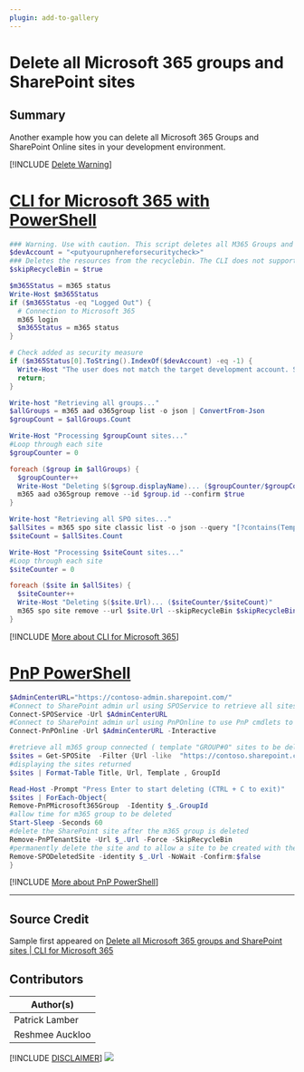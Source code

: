 ```yaml
---
plugin: add-to-gallery
---
```


# Delete all Microsoft 365 groups and SharePoint sites

## Summary

Another example how you can delete all Microsoft 365 Groups and SharePoint Online sites in your development environment.
 
[!INCLUDE [Delete Warning](../../docfx/includes/DELETE-WARN.md)]

# [CLI for Microsoft 365 with PowerShell](#tab/cli-m365-ps)
```powershell
### Warning. Use with caution. This script deletes all M365 Groups and SPO Sites in your tenant
$devAccount = "<putyourupnhereforsecuritycheck>"
### Deletes the resources from the recyclebin. The CLI does not support this feature yet
$skipRecycleBin = $true

$m365Status = m365 status
Write-Host $m365Status
if ($m365Status -eq "Logged Out") {
  # Connection to Microsoft 365
  m365 login
  $m365Status = m365 status
}

# Check added as security measure
if ($m365Status[0].ToString().IndexOf($devAccount) -eq -1) {
  Write-Host "The user does not match the target development account. Stopping..." -ForegroundColor Red
  return;
}

Write-host "Retrieving all groups..."
$allGroups = m365 aad o365group list -o json | ConvertFrom-Json
$groupCount = $allGroups.Count

Write-Host "Processing $groupCount sites..."
#Loop through each site
$groupCounter = 0

foreach ($group in $allGroups) {
  $groupCounter++
  Write-Host "Deleting $($group.displayName)... ($groupCounter/$groupCount)"
  m365 aad o365group remove --id $group.id --confirm $true
}

Write-host "Retrieving all SPO sites..."
$allSites = m365 spo site classic list -o json --query "[?contains(Template,'SITEPAGEPUBLISHING') || contains(Template,'STS')]" | ConvertFrom-Json
$siteCount = $allSites.Count

Write-Host "Processing $siteCount sites..."
#Loop through each site
$siteCounter = 0

foreach ($site in $allSites) {
  $siteCounter++
  Write-Host "Deleting $($site.Url)... ($siteCounter/$siteCount)"
  m365 spo site remove --url $site.Url --skipRecycleBin $skipRecycleBin --confirm $true
}
```
[!INCLUDE [More about CLI for Microsoft 365](../../docfx/includes/MORE-CLIM365.md)]

# [PnP PowerShell](#tab/pnpps)
```powershell
$AdminCenterURL="https://contoso-admin.sharepoint.com/"
#Connect to SharePoint admin url using SPOService to retrieve all sites to be deleted
Connect-SPOService -Url $AdminCenterURL
#Connect to SharePoint admin url using PnPOnline to use PnP cmdlets to delete m365 groups and SharePoint sites
Connect-PnPOnline -Url $AdminCenterURL -Interactive

#retrieve all m365 group connected ( template "GROUP#0" sites to be deleted) sites beginning with https://contoso.sharepoint.com/sites/D-Test
$sites = Get-SPOSite  -Filter {Url -like  "https://contoso.sharepoint.com/sites/D-Test" -and Template -eq "GROUP#0" }
#displaying the sites returned 
$sites | Format-Table Title, Url, Template , GroupId

Read-Host -Prompt "Press Enter to start deleting (CTRL + C to exit)"
$sites | ForEach-Object{
Remove-PnPMicrosoft365Group  -Identity $_.GroupId
#allow time for m365 group to be deleted
Start-Sleep -Seconds 60
#delete the SharePoint site after the m365 group is deleted
Remove-PnPTenantSite -Url $_.Url -Force -SkipRecycleBin
#permanently delete the site and to allow a site to be created with the url of the site just deleted , i.e. to avoid message "This site address is available with modification"
Remove-SPODeletedSite -identity $_.Url -NoWait -Confirm:$false 
}
```
[!INCLUDE [More about PnP PowerShell](../../docfx/includes/MORE-PNPPS.md)]
***
## Source Credit

Sample first appeared on [Delete all Microsoft 365 groups and SharePoint sites | CLI for Microsoft 365](https://pnp.github.io/cli-microsoft365/sample-scripts/aad/delete-m365-groups-and-sharepoint-sites/)

## Contributors

| Author(s) |
|-----------|
| Patrick Lamber |
| Reshmee Auckloo 


[!INCLUDE [DISCLAIMER](../../docfx/includes/DISCLAIMER.md)]
<img src="https://telemetry.sharepointpnp.com/script-samples/scripts/aad-delete-m365-groups-and-sharepoint-sites" aria-hidden="true" />
